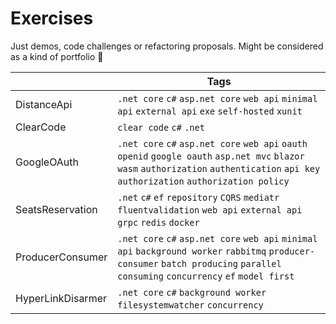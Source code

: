 # Exercises

Just demos, code challenges or refactoring proposals.
Might be considered as a kind of portfolio :dash:

|								| Tags	|
| -----							| ----- |
| DistanceApi					| `.net core` `c#` `asp.net core` `web api` `minimal api` `external api` `exe` `self-hosted` `xunit`	|
| ClearCode						| `clear code` `c#` `.net` |
| GoogleOAuth					| `.net core` `c#` `asp.net core` `web api` `oauth` `openid` `google oauth` `asp.net mvc` `blazor wasm` `authorization` `authentication` `api key authorization` `authorization policy` |
| SeatsReservation				| `.net` `c#` `ef` `repository` `CQRS` `mediatr` `fluentvalidation` `web api` `external api` `grpc` `redis` `docker`|
| ProducerConsumer				| `.net core` `c#` `asp.net core` `web api` `minimal api` `background worker` `rabbitmq` `producer-consumer` `batch producing` `parallel consuming` `concurrency` `ef` `model first`  |
| HyperLinkDisarmer				| `.net core` `c#` `background worker` `filesystemwatcher` `concurrency`  |